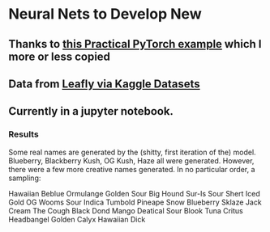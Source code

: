 # Neural Nets to Develop New

## Thanks to [this Practical PyTorch example](https://github.com/spro/practical-pytorch/blob/master/char-rnn-generation/char-rnn-generation.ipynb) which I more or less copied
## Data from [Leafly via Kaggle Datasets](https://www.kaggle.com/kingburrito666/cannabis-strains)

## Currently in a jupyter notebook.

### Results
Some real names are generated by the (shitty, first iteration of the) model. Blueberry, Blackberry Kush, OG Kush, Haze all were generated. However, there were a few more creative names generated. In no particular order, a sampling:

Hawaiian Beblue
Ormulange
Golden Sour
Big Hound
Sur-Is
Sour Shert
Iced Gold
OG Wooms
Sour Indica
Tumbold
Pineape Snow
Blueberry Sklaze
Jack Cream
The Cough
Black Dond Mango Deatical Sour Blook
Tuna Critus
Headbangel
Golden Calyx
Hawaiian Dick
